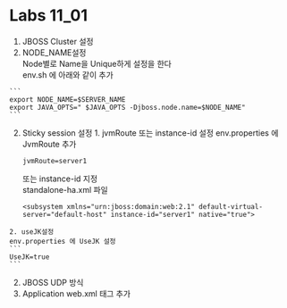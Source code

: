 # Labs 11_01

1. JBOSS Cluster 설정 
  1. NODE_NAME설정 <br />
    Node별로 Name을 Unique하게 설정을 한다 <br />
    env.sh 에 아래와 같이 추가

    ```
    export NODE_NAME=$SERVER_NAME
    export JAVA_OPTS=" $JAVA_OPTS -Djboss.node.name=$NODE_NAME"
    ```
  2. Sticky session 설정
    1. jvmRoute 또는 instance-id 설정
        env.properties 에 JvmRoute 추가
        ```
        jvmRoute=server1
        ```
        
        또는 instance-id 지정 <br />
        standalone-ha.xml 파일
        
        ```
        <subsystem xmlns="urn:jboss:domain:web:2.1" default-virtual-server="default-host" instance-id="server1" native="true">
        ```

    2. useJK설정
    env.properties 에 UseJK 설정 
    ```
    UseJK=true
    ```
   
  
2. JBOSS UDP 방식 
3. Application web.xml 태그 추가 

